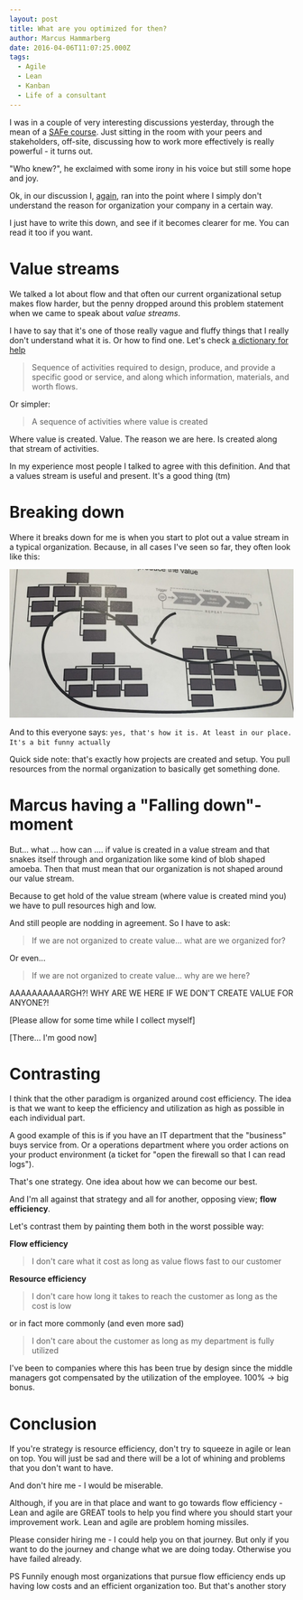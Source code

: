 ```yaml
---
layout: post
title: What are you optimized for then?
author: Marcus Hammarberg
date: 2016-04-06T11:07:25.000Z
tags:
  - Agile
  - Lean
  - Kanban
  - Life of a consultant
---
```


I was in a couple of very interesting discussions yesterday, through the mean of a [SAFe course](http://www.marcusoft.net/2016/04/thoughts-after-a-safe-course.html). Just sitting in the room with your peers and stakeholders, off-site, discussing how to work more effectively is really powerful - it turns out.

"Who knew?", he exclaimed with some irony in his voice but still some hope and joy.

Ok, in our discussion I, [again](http://www.marcusoft.net/2016/02/the-hidden-agenda-of-agile.html), ran into the point where I simply don't understand the reason for organization your company in a certain way.

I just have to write this down, and see if it becomes clearer for me. You can read it too if you want.

<!-- excerpt-end -->

# Value streams
We talked a lot about flow and that often our current organizational setup makes flow harder, but the penny dropped around this problem statement when we came to speak about *value streams*.

I have to say that it's one of those really vague and fluffy things that I really don't understand what it is. Or how to find one. Let's check [a dictionary for help](http://www.businessdictionary.com/definition/value-stream.html)

<blockquote>Sequence of activities required to design, produce, and provide a specific good or service, and along which information, materials, and worth flows.</blockquote>

Or simpler:

<blockquote>A sequence of activities where value is created</blockquote>

Where value is created. Value. The reason we are here. Is created along that stream of activities.

In my experience most people I talked to agree with this definition. And that a values stream is useful and present. It's a good thing (tm)

# Breaking down

Where it breaks down for me is when you start to plot out a value stream in a typical organization. Because, in all cases I've seen so far, they often look like this:

![A value stream in a typical organization](/img/valuestreamInOrgs.jpg)

And to this everyone says: `yes, that's how it is. At least in our place. It's a bit funny actually`

Quick side note: that's exactly how projects are created and setup. You pull resources from the normal organization to basically get something done.

# Marcus having a "Falling down"-moment
But... what ... how can .... if value is created in a value stream and that snakes itself through and organization like some kind of blob shaped amoeba. Then that must mean that our organization is not shaped around our value stream.

Because to get hold of the value stream (where value is created mind you) we have to pull resources high and low.

And still people are nodding in agreement. So I have to ask:

<blockquote>If we are not organized to create value... what are we organized for?</blockquote>

Or even...

<blockquote>If we are not organized to create value... why are we here?</blockquote>

AAAAAAAAAARGH?! WHY ARE WE HERE IF WE DON'T CREATE VALUE FOR ANYONE?!

[Please allow for some time while I collect myself]

[There... I'm good now]

# Contrasting
I think that the other paradigm is organized around cost efficiency. The idea is that we want to keep the efficiency and utilization as high as possible in each individual part.

A good example of this is if you have an IT department that the "business" buys service from. Or a operations department where you order actions on your product environment (a ticket for "open the firewall so that I can read logs").

That's one strategy. One idea about how we can become our best.

And I'm all against that strategy and all for another, opposing view; **flow efficiency**.

Let's contrast them by painting them both in the worst possible way:

**Flow efficiency**

<blockquote>I don't care what it cost as long as value flows fast to our customer</blockquote>

**Resource efficiency**

<blockquote>I don't care how long it takes to reach the customer as long as the cost is low</blockquote>

or in fact more commonly (and even more sad)

<blockquote>I don't care about the customer as long as my department is fully utilized</blockquote>

I've been to companies where this has been true by design since the middle managers got compensated by the utilization of the employee. 100% -> big bonus.

# Conclusion
If you're strategy is resource efficiency, don't try to squeeze in agile or lean on top. You will just be sad and there will be a lot of whining and problems that you don't want to have.

And don't hire me - I would be miserable.

Although, if you are in that place and want to go towards flow efficiency  - Lean and agile are GREAT tools to help you find where you should start your improvement work. Lean and agile are problem homing missiles.

Please consider hiring me - I could help you on that journey. But only if you want to do the journey and change what we are doing today. Otherwise you have failed already.

PS
Funnily enough most organizations that pursue flow efficiency ends up having low costs and an efficient organization too. But that's another story
